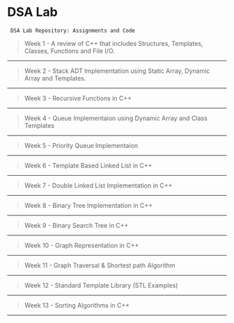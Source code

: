 # DSA Lab
     DSA Lab Repository: Assignments and Code

> Week 1 - A review of C++ that includes Structures, Templates, Classes, Functions and File I/O.
---  
> Week 2 - Stack ADT Implementation using Static Array, Dynamic Array and Templates.
 ---     
> Week 3 - Recursive Functions in C++
 ---
> Week 4 - Queue Implementaion using Dynamic Array and Class Templates
 ---
> Week 5 - Priority Queue Implementaion
---
> Week 6 - Template Based Linked List in C++
---
> Week 7 - Double Linked List Implementation in C++
---
> Week 8 - Binary Tree Implementation in C++
---
> Week 9 - Binary Search Tree in C++
---
> Week 10 - Graph Representation in C++
---
> Week 11 - Graph Traversal & Shortest path Algorithm
---
> Week 12 - Standard Template Library (STL Examples)
---
> Week 13 - Sorting Algorithms in C++
---
